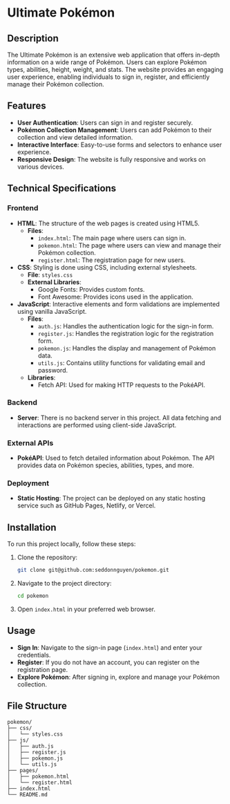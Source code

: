 
# Ultimate Pokémon

## Description

The Ultimate Pokémon is an extensive web application that offers in-depth information on a wide range of Pokémon. Users can explore Pokémon types, abilities, height, weight, and stats. The website provides an engaging user experience, enabling individuals to sign in, register, and efficiently manage their Pokémon collection.

## Features

- **User Authentication**: Users can sign in and register securely.
- **Pokémon Collection Management**: Users can add Pokémon to their collection and view detailed information.
- **Interactive Interface**: Easy-to-use forms and selectors to enhance user experience.
- **Responsive Design**: The website is fully responsive and works on various devices.

## Technical Specifications

### Frontend

- **HTML**: The structure of the web pages is created using HTML5.
    - **Files**:
        - `index.html`: The main page where users can sign in.
        - `pokemon.html`: The page where users can view and manage their Pokémon collection.
        - `register.html`: The registration page for new users.
- **CSS**: Styling is done using CSS, including external stylesheets.
    - **File**: `styles.css`
    - **External Libraries**:
        - Google Fonts: Provides custom fonts.
        - Font Awesome: Provides icons used in the application.
- **JavaScript**: Interactive elements and form validations are implemented using vanilla JavaScript.
    - **Files**:
        - `auth.js`: Handles the authentication logic for the sign-in form.
        - `register.js`: Handles the registration logic for the registration form.
        - `pokemon.js`: Handles the display and management of Pokémon data.
        - `utils.js`: Contains utility functions for validating email and password.
    - **Libraries**:
        - Fetch API: Used for making HTTP requests to the PokéAPI.

### Backend

- **Server**: There is no backend server in this project. All data fetching and interactions are performed using client-side JavaScript.

### External APIs

- **PokéAPI**: Used to fetch detailed information about Pokémon. The API provides data on Pokémon species, abilities, types, and more.

### Deployment

- **Static Hosting**: The project can be deployed on any static hosting service such as GitHub Pages, Netlify, or Vercel.

## Installation

To run this project locally, follow these steps:

1. Clone the repository:
   ```sh
   git clone git@github.com:seddonnguyen/pokemon.git
   ```
2. Navigate to the project directory:
   ```sh
   cd pokemon
   ```
3. Open `index.html` in your preferred web browser.

## Usage

- **Sign In**: Navigate to the sign-in page (`index.html`) and enter your credentials.
- **Register**: If you do not have an account, you can register on the registration page.
- **Explore Pokémon**: After signing in, explore and manage your Pokémon collection.

## File Structure

```
pokemon/
├── css/
│   └── styles.css
├── js/
│   ├── auth.js
│   ├── register.js
│   ├── pokemon.js
│   └── utils.js
├── pages/
│   ├── pokemon.html
│   └── register.html
├── index.html
└── README.md
```
